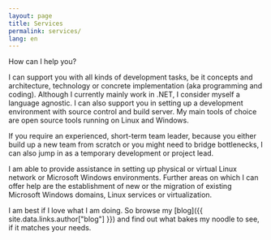 ```yaml
---
layout: page
title: Services
permalink: services/
lang: en
---
```


How can I help you?

I can support you with all kinds of development tasks, be it concepts and architecture, technology or concrete implementation (aka programming and coding). Although I currently mainly work in .NET, I consider myself a language agnostic. I can also support you in setting up a development environment with source control and build server. My main tools of choice are open source tools running on Linux and Windows.

If you require an experienced, short-term team leader, because you either build up a new team from scratch or you might need to bridge bottlenecks, I can also jump in as a temporary development or project lead. 

I am able to provide assistance in setting up physical or virtual Linux network or Microsoft Windows environments. Further areas on which I can offer help are the establishment of new or the migration of existing Microsoft Windows domains, Linux services or virtualization.

I am best if I love what I am doing. So browse my [blog]({{ site.data.links.author["blog"] }}) and find out what bakes my noodle to see, if it matches your needs.
